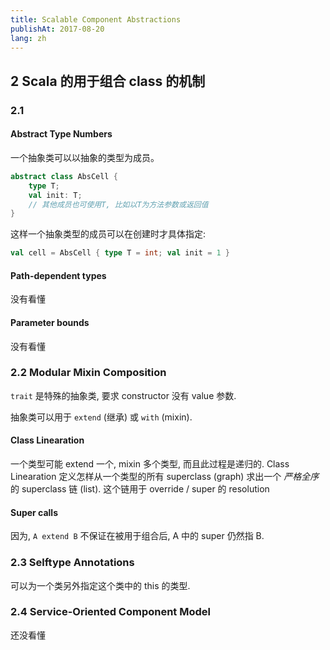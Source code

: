 ```yaml
---
title: Scalable Component Abstractions
publishAt: 2017-08-20
lang: zh
---
```


## 2 Scala 的用于组合 class 的机制

### 2.1

#### Abstract Type Numbers

一个抽象类可以以抽象的类型为成员。

```scala
abstract class AbsCell {
    type T;
    val init: T;
    // 其他成员也可使用T, 比如以T为方法参数或返回值
}
```

这样一个抽象类型的成员可以在创建时才具体指定:

```scala
val cell = AbsCell { type T = int; val init = 1 }
```

#### Path-dependent types

没有看懂

#### Parameter bounds

没有看懂

### 2.2 Modular Mixin Composition

`trait` 是特殊的抽象类, 要求 constructor 没有 value 参数.

抽象类可以用于 `extend` (继承) 或 `with` (mixin).

#### Class Linearation

一个类型可能 extend 一个, mixin 多个类型, 而且此过程是递归的.
Class Linearation 定义怎样从一个类型的所有 superclass (graph) 求出一个 _严格全序_ 的 superclass 链 (list).
这个链用于 override / super 的 resolution

#### Super calls

因为, `A extend B` 不保证在被用于组合后, A 中的 super 仍然指 B.

### 2.3 Selftype Annotations

可以为一个类另外指定这个类中的 this 的类型.

### 2.4 Service-Oriented Component Model

还没看懂
